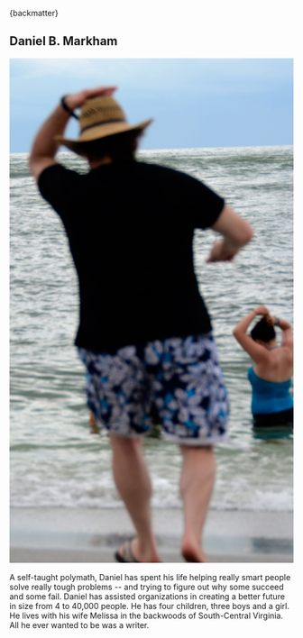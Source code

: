 {backmatter}

## Daniel B. Markham

![Daniel B. Markham](images/daniel-perhaps-author.png)

A self-taught polymath, Daniel has spent his life helping really smart people solve really tough problems -- and trying to figure out why some succeed and some fail. Daniel has assisted organizations in creating a better future in size from 4 to 40,000 people. He has four children, three boys and a girl. He lives with his wife Melissa in the backwoods of South-Central Virginia. All he ever wanted to be was a writer.

